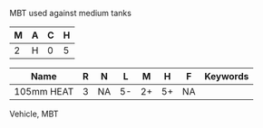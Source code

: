 MBT used against medium tanks 

| M   | A   | C   | H   |
| --- | --- | --- | --- |
| 2   | H   | 0   | 5   |

| Name       | R   | N   | L   | M   | H   | F   | Keywords |
| ---------- | --- | --- | --- | --- | --- | --- | -------- |
| 105mm HEAT | 3   | NA  | 5-  | 2+  | 5+  | NA  |          |
Vehicle, MBT